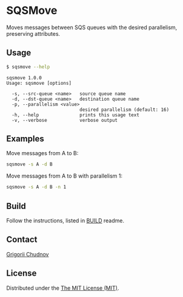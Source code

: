 # SQSMove

Moves messages between SQS queues with the desired parallelism, preserving attributes.

## Usage

```bash
$ sqsmove --help
```

```text
sqsmove 1.0.0
Usage: sqsmove [options]

  -s, --src-queue <name>   source queue name
  -d, --dst-queue <name>   destination queue name
  -p, --parallelism <value>
                           desired parallelism (default: 16)
  -h, --help               prints this usage text
  -v, --verbose            verbose output
```

## Examples

Move messages from A to B:

```bash
sqsmove -s A -d B
```

Move messages from A to B with parallelism 1:

```bash
sqsmove -s A -d B -n 1
```

## Build

Follow the instructions, listed in [BUILD](res/graalvm/BUILD.md) readme.

## Contact

[Grigorii Chudnov](mailto:g.chudnov@gmail.com)

## License

Distributed under the [The MIT License (MIT)](LICENSE).
